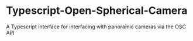 # Typescript-Open-Spherical-Camera
A Typescript interface for interfacing with panoramic cameras via the OSC API

